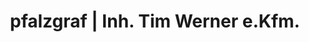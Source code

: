 ---
title: "pfalzgraf | Inh. Tim Werner e.Kfm."
url: /homberg-efze/pfalzgraf-inh-tim-werner-e-kfm/
shop: Reifen
---